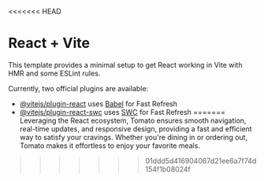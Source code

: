 <<<<<<< HEAD
# React + Vite

This template provides a minimal setup to get React working in Vite with HMR and some ESLint rules.

Currently, two official plugins are available:

- [@vitejs/plugin-react](https://github.com/vitejs/vite-plugin-react/blob/main/packages/plugin-react/README.md) uses [Babel](https://babeljs.io/) for Fast Refresh
- [@vitejs/plugin-react-swc](https://github.com/vitejs/vite-plugin-react-swc) uses [SWC](https://swc.rs/) for Fast Refresh
=======
Leveraging the React ecosystem, Tomato ensures smooth navigation, real-time updates, and responsive design, providing a fast and efficient way to satisfy your cravings. Whether you're dining in or ordering out, Tomato makes it effortless to enjoy your favorite meals.
>>>>>>> 01ddd5d416904067d21ee6a7f74d154f1b08024f
